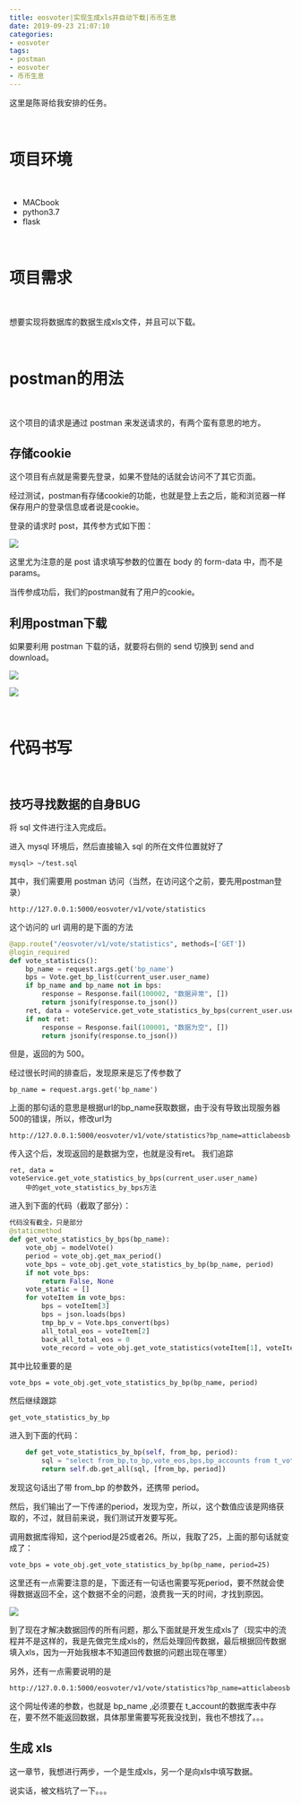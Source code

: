```yaml
---
title: eosvoter|实现生成xls并自动下载|币币生息
date: 2019-09-23 21:07:10
categories:
- eosvoter
tags:
- postman
- eosvoter
- 币币生息
---
```


这里是陈哥给我安排的任务。

<!-- more -->

<br/>

# 项目环境 

<br/>

- MACbook
- python3.7
- flask

<br/>

# 项目需求

<br/>

想要实现将数据库的数据生成xls文件，并且可以下载。

<br/>

# postman的用法

<br/>

这个项目的请求是通过 postman 来发送请求的，有两个蛮有意思的地方。

## 存储cookie

这个项目有点就是需要先登录，如果不登陆的话就会访问不了其它页面。

经过测试，postman有存储cookie的功能，也就是登上去之后，能和浏览器一样保存用户的登录信息或者说是cookie。

登录的请求时 post，其传参方式如下图：

![](/images/bbsx/3_0.png)

这里尤为注意的是 post 请求填写参数的位置在 body 的 form-data 中，而不是 params。

当传参成功后，我们的postman就有了用户的cookie。

## 利用postman下载

如果要利用 postman 下载的话，就要将右侧的 send 切换到 send and download。

![](/images/bbsx/3_1.png)

![](/images/bbsx/3_2.png)

<br/>

# 代码书写

<br/>

## 技巧寻找数据的自身BUG

将 sql 文件进行注入完成后。

进入 mysql 环境后，然后直接输入 sql 的所在文件位置就好了

	mysql> ~/test.sql

其中，我们需要用 postman 访问（当然，在访问这个之前，要先用postman登录）

	http://127.0.0.1:5000/eosvoter/v1/vote/statistics

这个访问的 url 调用的是下面的方法

```python
@app.route("/eosvoter/v1/vote/statistics", methods=['GET'])
@login_required
def vote_statistics():
    bp_name = request.args.get('bp_name')
    bps = Vote.get_bp_list(current_user.user_name)
    if bp_name and bp_name not in bps:
        response = Response.fail(100002, "数据异常", [])
        return jsonify(response.to_json())
    ret, data = voteService.get_vote_statistics_by_bps(current_user.user_name)
    if not ret:
        response = Response.fail(100001, "数据为空", [])
        return jsonify(response.to_json())
```

但是，返回的为 500。

经过很长时间的排查后，发现原来是忘了传参数了

	bp_name = request.args.get('bp_name')

上面的那句话的意思是根据url的bp_name获取数据，由于没有导致出现服务器500的错误，所以，修改url为

	http://127.0.0.1:5000/eosvoter/v1/vote/statistics?bp_name=atticlabeosb

传入这个后，发现返回的是数据为空，也就是没有ret。
我们追踪

	ret, data = voteService.get_vote_statistics_by_bps(current_user.user_name)
		中的get_vote_statistics_by_bps方法

进入到下面的代码（截取了部分）：

```python
代码没有截全，只是部分
@staticmethod
def get_vote_statistics_by_bps(bp_name):
	vote_obj = modelVote()
	period = vote_obj.get_max_period()
	vote_bps = vote_obj.get_vote_statistics_by_bp(bp_name, period)
	if not vote_bps:
		return False, None
	vote_static = []
	for voteItem in vote_bps:
		bps = voteItem[3]
		bps = json.loads(bps)
		tmp_bp_v = Vote.bps_convert(bps)
		all_total_eos = voteItem[2]
		back_all_total_eos = 0
		vote_record = vote_obj.get_vote_statistics(voteItem[1], voteItem[0], period)
```

其中比较重要的是

	vote_bps = vote_obj.get_vote_statistics_by_bp(bp_name, period)

然后继续跟踪

	get_vote_statistics_by_bp

进入到下面的代码：

```python
    def get_vote_statistics_by_bp(self, from_bp, period):
        sql = "select from_bp,to_bp,vote_eos,bps,bp_accounts from t_vote_statistics where from_bp = %s and period=%s"
        return self.db.get_all(sql, [from_bp, period])
```

发现这句话出了带 from_bp 的参数外，还携带 period。

然后，我们输出了一下传递的period，发现为空，所以，这个数值应该是网络获取的，不过，就目前来说，我们测试开发要写死。

调用数据库得知，这个period是25或者26。所以，我取了25，上面的那句话就变成了：

	vote_bps = vote_obj.get_vote_statistics_by_bp(bp_name, period=25)

这里还有一点需要注意的是，下面还有一句话也需要写死period，要不然就会使得数据返回不全，这个数据不全的问题，浪费我一天的时间，才找到原因。

![](/images/bbsx/3_3.png)

到了现在才解决数据回传的所有问题，那么下面就是开发生成xls了（现实中的流程并不是这样的，我是先做完生成xls的，然后处理回传数据，最后根据回传数据填入xls，因为一开始我根本不知道回传数据的问题出现在哪里）

另外，还有一点需要说明的是

	http://127.0.0.1:5000/eosvoter/v1/vote/statistics?bp_name=atticlabeosb

这个网址传递的参数，也就是 bp_name ,必须要在 t_account的数据库表中存在，要不然不能返回数据，具体那里需要写死我没找到，我也不想找了。。。

## 生成 xls

这一章节，我想进行两步，一个是生成xls，另一个是向xls中填写数据。

说实话，被文档坑了一下。。。